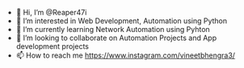 - 👋 Hi, I’m @Reaper47i
- 👀 I’m interested in Web Development, Automation using Python
- 🌱 I’m currently learning Network Automation using Pyhton
- 💞️ I’m looking to collaborate on Automation Projects and App development projects
- 📫 How to reach me https://www.instagram.com/vineetbhengra3/ 

<!---
Reaper47i/Reaper47i is a ✨ special ✨ repository because its `README.md` (this file) appears on your GitHub profile.
You can click the Preview link to take a look at your changes.
--->
